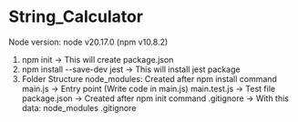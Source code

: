 # String_Calculator

Node version: node v20.17.0 (npm v10.8.2)

1. npm init -> This will create package.json
2. npm install --save-dev jest -> This will install jest package
3. Folder Structure
    node_modules: Created after npm install command
    main.js -> Entry point (Write code in main.js)
    main.test.js -> Test file
    package.json -> Created after npm init command
    .gitignore -> With this data:
                node_modules
                .gitignore
    



